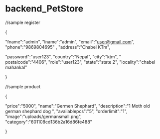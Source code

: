 # backend_PetStore


//sample register

{ 
 
  "fname":"admin", 
  "lname":"admin", 
  "email":"user@gmail.com",
   "phone":"9869804695" , 
   "address":"Chabel KTm", 

   "password":"user123",
   "country":"Nepal",
    "city":"ktm",
    " postalcode":"4406",
     "role":"user123",
     "state":"state 2",
     "locality":"chabel mahankal"

}


//sample product

{ 
    
  "price":"5000",
  "name":"Germen Shephard",
  "description":"1 Moth old german shephard dog ",
  "availablepcs":"5",
  "orderlimit":"1",
  "image":"uploads/germansmall.png",
  "category":"601108cd136b2a16d86fe488"

}